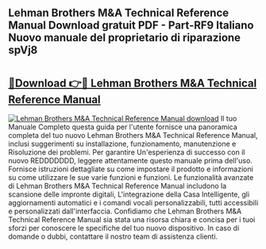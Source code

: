 ## Lehman Brothers M&A Technical Reference Manual Download gratuit PDF - Part-RF9 Italiano Nuovo manuale del proprietario di riparazione spVj8

# <h2><a href="http://df9gy1r.blite.top/?on=Lehman+Brothers+M%26A+Technical+Reference+Manual">🔗Download 👉🔴 Lehman Brothers M&A Technical Reference Manual</a></h2>

[![Lehman Brothers M&A Technical Reference Manual download](https://i.imgur.com/lujVjoI.png)](http://df9gy1r.blite.top/?on=Lehman+Brothers+M%26A+Technical+Reference+Manual)
Il tuo Manuale Completo questa guida per l'utente fornisce una panoramica completa del tuo nuovo Lehman Brothers M&A Technical Reference Manual, inclusi suggerimenti su installazione, funzionamento, manutenzione e Risoluzione dei problemi. Per garantire Un'esperienza di successo con il nuovo REDDDDDDD, leggere attentamente questo manuale prima dell'uso. Fornisce istruzioni dettagliate su come impostare il prodotto e informazioni su come utilizzare le sue varie funzioni e funzioni. Le funzionalità avanzate di Lehman Brothers M&A Technical Reference Manual includono la scansione delle impronte digitali, L'integrazione della Casa Intelligente, gli aggiornamenti automatici e i comandi vocali personalizzabili, tutti accessibili e personalizzati dall'interfaccia. Confidiamo che Lehman Brothers M&A Technical Reference Manual sia stata una risorsa chiara e concisa per i tuoi sforzi per conoscere le specifiche del tuo nuovo dispositivo. In caso di domande o dubbi, contattare il nostro team di assistenza clienti.
